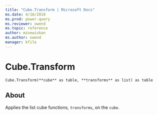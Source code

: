 ```yaml
---
title: "Cube.Transform | Microsoft Docs"
ms.date: 4/16/2018
ms.prod: power-query
ms.reviewer: owend
ms.topic: reference
author: minewiskan
ms.author: owend
manager: kfile
---
```

# Cube.Transform
`Cube.Transform(**cube** as table, **transforms** as list) as table`

## About
Applies the list cube functions, `transforms`, on the `cube`.

